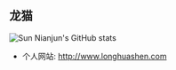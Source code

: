 ## 龙猫

![Sun Nianjun's GitHub stats](https://github-readme-stats.vercel.app/api?username=huashen&hide_border=true&show_icons=true&include_all_commits=true&count_private=true&theme=buefy)

- 个人网站: http://www.longhuashen.com
